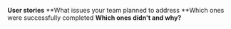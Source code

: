 **User stories**
**What issues your team planned to address
**Which ones were successfully completed
**Which ones didn't and why?**
